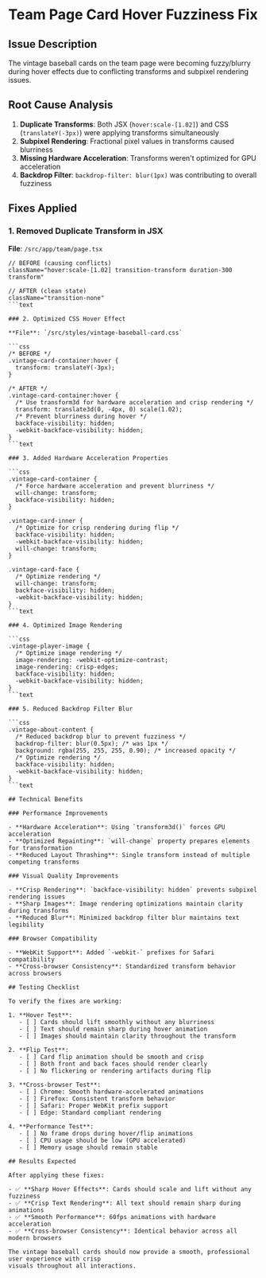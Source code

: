 # Team Page Card Hover Fuzziness Fix

## Issue Description

The vintage baseball cards on the team page were becoming fuzzy/blurry during hover effects due to
conflicting transforms and subpixel rendering issues.

## Root Cause Analysis

1. **Duplicate Transforms**: Both JSX (`hover:scale-[1.02]`) and CSS (`translateY(-3px)`) were
   applying transforms simultaneously
2. **Subpixel Rendering**: Fractional pixel values in transforms caused blurriness
3. **Missing Hardware Acceleration**: Transforms weren't optimized for GPU acceleration
4. **Backdrop Filter**: `backdrop-filter: blur(1px)` was contributing to overall fuzziness

## Fixes Applied

### 1. Removed Duplicate Transform in JSX

**File**: `/src/app/team/page.tsx`

```tsx
// BEFORE (causing conflicts)
className="hover:scale-[1.02] transition-transform duration-300 transform"

// AFTER (clean state)
className="transition-none"
```text

### 2. Optimized CSS Hover Effect

**File**: `/src/styles/vintage-baseball-card.css`

```css
/* BEFORE */
.vintage-card-container:hover {
  transform: translateY(-3px);
}

/* AFTER */
.vintage-card-container:hover {
  /* Use transform3d for hardware acceleration and crisp rendering */
  transform: translate3d(0, -4px, 0) scale(1.02);
  /* Prevent blurriness during hover */
  backface-visibility: hidden;
  -webkit-backface-visibility: hidden;
}
```text

### 3. Added Hardware Acceleration Properties

```css
.vintage-card-container {
  /* Force hardware acceleration and prevent blurriness */
  will-change: transform;
  backface-visibility: hidden;
}

.vintage-card-inner {
  /* Optimize for crisp rendering during flip */
  backface-visibility: hidden;
  -webkit-backface-visibility: hidden;
  will-change: transform;
}

.vintage-card-face {
  /* Optimize rendering */
  will-change: transform;
  backface-visibility: hidden;
  -webkit-backface-visibility: hidden;
}
```text

### 4. Optimized Image Rendering

```css
.vintage-player-image {
  /* Optimize image rendering */
  image-rendering: -webkit-optimize-contrast;
  image-rendering: crisp-edges;
  backface-visibility: hidden;
  -webkit-backface-visibility: hidden;
}
```text

### 5. Reduced Backdrop Filter Blur

```css
.vintage-about-content {
  /* Reduced backdrop blur to prevent fuzziness */
  backdrop-filter: blur(0.5px); /* was 1px */
  background: rgba(255, 255, 255, 0.90); /* increased opacity */
  /* Optimize rendering */
  backface-visibility: hidden;
  -webkit-backface-visibility: hidden;
}
```text

## Technical Benefits

### Performance Improvements

- **Hardware Acceleration**: Using `transform3d()` forces GPU acceleration
- **Optimized Repainting**: `will-change` property prepares elements for transformation
- **Reduced Layout Thrashing**: Single transform instead of multiple competing transforms

### Visual Quality Improvements

- **Crisp Rendering**: `backface-visibility: hidden` prevents subpixel rendering issues
- **Sharp Images**: Image rendering optimizations maintain clarity during transforms
- **Reduced Blur**: Minimized backdrop filter blur maintains text legibility

### Browser Compatibility

- **WebKit Support**: Added `-webkit-` prefixes for Safari compatibility
- **Cross-browser Consistency**: Standardized transform behavior across browsers

## Testing Checklist

To verify the fixes are working:

1. **Hover Test**:
   - [ ] Cards should lift smoothly without any blurriness
   - [ ] Text should remain sharp during hover animation
   - [ ] Images should maintain clarity throughout the transform

2. **Flip Test**:
   - [ ] Card flip animation should be smooth and crisp
   - [ ] Both front and back faces should render clearly
   - [ ] No flickering or rendering artifacts during flip

3. **Cross-browser Test**:
   - [ ] Chrome: Smooth hardware-accelerated animations
   - [ ] Firefox: Consistent transform behavior
   - [ ] Safari: Proper WebKit prefix support
   - [ ] Edge: Standard compliant rendering

4. **Performance Test**:
   - [ ] No frame drops during hover/flip animations
   - [ ] CPU usage should be low (GPU accelerated)
   - [ ] Memory usage should remain stable

## Results Expected

After applying these fixes:

- ✅ **Sharp Hover Effects**: Cards should scale and lift without any fuzziness
- ✅ **Crisp Text Rendering**: All text should remain sharp during animations
- ✅ **Smooth Performance**: 60fps animations with hardware acceleration
- ✅ **Cross-browser Consistency**: Identical behavior across all modern browsers

The vintage baseball cards should now provide a smooth, professional user experience with crisp
visuals throughout all interactions.
